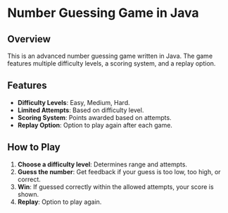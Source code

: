 # Number Guessing Game in Java

## Overview
This is an advanced number guessing game written in Java. The game features multiple difficulty levels, a scoring system, and a replay option.

## Features
- **Difficulty Levels**: Easy, Medium, Hard.
- **Limited Attempts**: Based on difficulty level.
- **Scoring System**: Points awarded based on attempts.
- **Replay Option**: Option to play again after each game.

## How to Play
1. **Choose a difficulty level**: Determines range and attempts.
2. **Guess the number**: Get feedback if your guess is too low, too high, or correct.
3. **Win**: If guessed correctly within the allowed attempts, your score is shown.
4. **Replay**: Option to play again.
